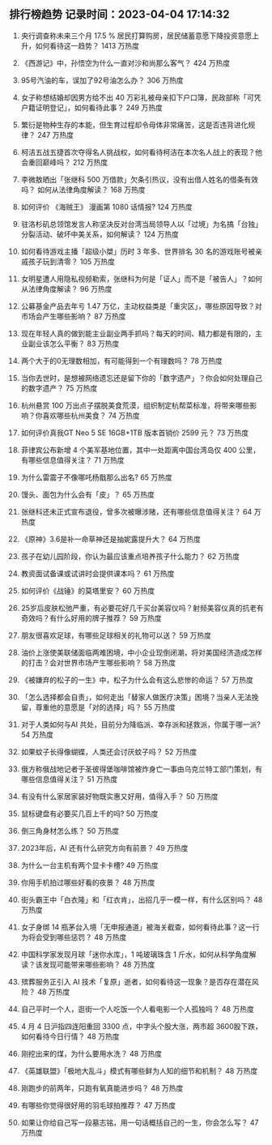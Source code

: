 
## 排行榜趋势 记录时间：2023-04-04 17:14:32
  
  1. 央行调查称未来三个月 17.5 % 居民打算购房，居民储蓄意愿下降投资意愿上升，如何看待这一趋势？ 1413 万热度
    
  2. 《西游记》中，孙悟空为什么一直对沙和尚那么客气？ 424 万热度
    
  3. 95号汽油的车，误加了92号油怎么办？ 306 万热度
    
  4. 女子称想结婚却因男方给不出 40 万彩礼被母亲扣下户口簿，民政部称「可凭户籍证明登记」，如何看待此事？ 249 万热度
    
  5. 繁衍是物种生存的本能，但生育过程却令母体非常痛苦，这是否违背进化规律？ 247 万热度
    
  6. 柯洁五战五捷首次夺得名人挑战权，如何看待柯洁在本次名人战上的表现？他会重回巅峰吗？ 212 万热度
    
  7. 李微敖晒出「张继科 500 万借款」欠条引热议，没有出借人姓名的借条有效吗？ 如何从法律角度解读？ 168 万热度
    
  8. 如何评价 《海贼王》 漫画第 1080 话情报? 124 万热度
    
  9. 驻洛杉矶总领馆发言人称坚决反对台湾当局领导人以「过境」为名搞「台独」分裂活动、破坏中美关系，如何解读？ 124 万热度
    
  10. 如何看待游戏主播「超级小桀」历时 3 年多、世界排名 30 名的游戏账号被亲戚孩子玩到清零？ 105 万热度
    
  11. 女明星遭人用隐私视频勒索，张继科为何是「证人」而不是「被告人」？如何从法律角度解读？ 96 万热度
    
  12. 公募基金产品去年亏 1.47 万亿，主动权益类是「重灾区」，哪些原因导致？对市场会产生哪些影响？ 87 万热度
    
  13. 现在年轻人真的做到能主业副业两手抓吗？每天的时间、精力都是有限的，主业副业该怎么平衡？ 83 万热度
    
  14. 两个大于的0无理数相加，有可能得到一个有理数吗？ 78 万热度
    
  15. 当你去世时，是想被网络遗忘还是留下你的「数字遗产」？你会如何处理自己的数字遗产？ 75 万热度
    
  16. 杭州悬赏 100 万出点子摆脱美食荒漠，组织制定杭帮菜标准，将带来哪些影响？你喜欢哪些杭州美食？ 74 万热度
    
  17. 如何评价真我GT Neo 5 SE 16GB+1TB 版本首销价 2599 元？ 73 万热度
    
  18. 菲律宾公布新增 4 个美军基地位置，其中一处距离中国台湾岛仅 400 公里，有哪些信息值得关注？ 71 万热度
    
  19. 为什么雷震子不像哪吒杨戬那么出名? 65 万热度
    
  20. 馒头、面包为什么会有「皮」？ 65 万热度
    
  21. 张继科还未正式宣布退役，曾多次被曝涉赌，还有哪些信息值得关注？ 64 万热度
    
  22. 《原神》3.6是补一命草神还是抽妮露提升大？ 64 万热度
    
  23. 孩子在幼儿园阶段，你认为最应该重点培养孩子什么能力？ 62 万热度
    
  24. 教资面试备课或试讲时会提供课本吗？ 61 万热度
    
  25. 如何评价《战锤》的莫塔里安？ 60 万热度
    
  26. 25岁后皮肤松弛严重，有必要花好几千买台美容仪吗？射频美容仪真的抗老有奇效吗？有什么好用的牌子推荐？ 59 万热度
    
  27. 朋友很喜欢足球，有哪些足球相关的礼物可以送？ 59 万热度
    
  28. 油价上涨使美联储面临两难困境，中小企业现倒闭潮，将对美国经济造成怎样的打击？会对世界市场产生哪些影响？ 58 万热度
    
  29. 《被嫌弃的松子的一生》中，松子为什么会有这么悲惨的命运？ 57 万热度
    
  30. 「怎么选择都会自责」，如何走出「替家人做医疗决策」困境？当亲人无法挽留，尊重他的意愿是「对的选择」吗？ 55 万热度
    
  31. 对于人类如何与AI 共处，目前分为降临派、幸存派和拯救派，你属于哪一派? 54 万热度
    
  32. 如果蚊子长得像蝴蝶，人类还会讨厌蚊子吗？ 52 万热度
    
  33. 俄方称俄战地记者于圣彼得堡咖啡馆被炸身亡一事由乌克兰特工部门策划，有哪些信息值得关注？ 51 万热度
    
  34. 有没有什么家居家装好物既实惠又好用，值得入手？ 50 万热度
    
  35. 鼠标键盘有必要买几百上千的吗? 50 万热度
    
  36. 倒三角身材怎么练？ 50 万热度
    
  37. 2023年后，AI 还有什么研究方向有前景？ 49 万热度
    
  38. 为什么一台主机有两个显卡卡槽? 49 万热度
    
  39. 你用手机拍过哪些好看的夜景？ 48 万热度
    
  40. 街头霸王中「白衣隆」和「红衣肯」，出招几乎一模一样，有什么区别吗？ 48 万热度
    
  41. 女子身绑 14 瓶茅台入境「无申报通道」被海关截查，如何看待此事？这一行为将会受到哪些惩罚？ 48 万热度
    
  42. 中国科学家发现月球「迷你水库」，1 吨玻璃珠含 1 斤水，如何从科学角度解读？该发现可能带来哪些影响？ 48 万热度
    
  43. 殡葬服务正引入 AI 技术「复原」逝者，如何看待这一现象？是否存在潜在风险？ 48 万热度
    
  44. 自己平时一个人，逛街一个人吃饭一个人看电影一个人孤独吗？ 48 万热度
    
  45. 4 月 4 日沪指四连阳重回 3300 点，中字头个股大涨，两市超 3600股下跌，如何看待今日行情？ 48 万热度
    
  46. 刚挖出来的煤，为什么要用水洗？ 48 万热度
    
  47. 《英雄联盟》「极地大乱斗」模式有哪些鲜为人知的细节和机制？ 48 万热度
    
  48. 刚跑步的前两年，只跑有氧真能进步吗？ 48 万热度
    
  49. 有哪些你觉得很好用的羽毛球拍推荐？ 47 万热度
    
  50. 如果让你给自己写一段墓志铭，用一句话概括自己的一生，你会怎么写？ 47 万热度
    